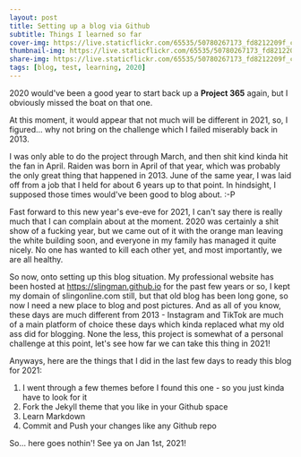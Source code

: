 ```yaml
---
layout: post
title: Setting up a blog via Github
subtitle: Things I learned so far
cover-img: https://live.staticflickr.com/65535/50780267173_fd8212209f_c.jpg
thumbnail-img: https://live.staticflickr.com/65535/50780267173_fd8212209f_t.jpg
share-img: https://live.staticflickr.com/65535/50780267173_fd8212209f_c.jpg
tags: [blog, test, learning, 2020]
---
```


2020 would've been a good year to start back up a **Project 365** again, but I obviously missed the boat on that one.

At this moment, it would appear that not much will be different in 2021, so, I figured... why not bring on the challenge which I failed miserably back in 2013.  

I was only able to do the project through March, and then shit kind kinda hit the fan in April.  Raiden was born in April of that year, which was probably the only great thing that happened in 2013.  June of the same year, I was laid off from a job that I held for about 6 years up to that point.  In hindsight, I supposed those times would've been good to blog about. :-P

Fast forward to this new year's eve-eve for 2021, I can't say there is really much that I can complain about at the moment.  2020 was certainly a shit show of a fucking year, but we came out of it with the orange man leaving the white building soon, and everyone in my family has managed it quite nicely.  No one has wanted to kill each other yet, and most importantly, we are all healthy.

So now, onto setting up this blog situation. My professional website has been hosted at <https://slingman.github.io> for the past few years or so, I kept my domain of slingonline.com still, but that old blog has been long gone, so now I need a new place to blog and post pictures.  And as all of you know, these days are much different from 2013 - Instagram and TikTok are much of a main platform of choice these days which kinda replaced what my old ass did for blogging.  None the less, this project is somewhat of a personal challenge at this point, let's see how far we can take this thing in 2021!

Anyways, here are the things that I did in the last few days to ready this blog for 2021:
1. I went through a few themes before I found this one - so you just kinda have to look for it
2. Fork the Jekyll theme that you like in your Github space
3. Learn Markdown
4. Commit and Push your changes like any Github repo

So... here goes nothin'!  See ya on Jan 1st, 2021!
